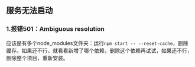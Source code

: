 ## 服务无法启动
### 1.报错501：Ambiguous resolution
应该是有多个node_modules文件夹：运行`npm start -- --reset-cache`，删除缓存。如果还不行，就看看新增了哪个依赖，删除这个依赖再试试，如果还不行，删除整个项目，重新安装。